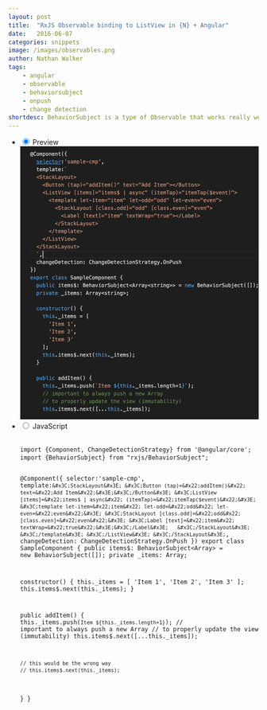 ```yaml
---
layout: post
title:  "RxJS Observable binding to ListView in {N} + Angular"
date:   2016-06-07
categories: snippets
image: /images/observables.png
author: Nathan Walker
tags: 
    - angular
    - observable
    - behaviorsubject
    - onpush
    - change detection
shortdesc: BehaviorSubject is a type of Observable that works really well to bind your data using Angular's `async` pipe. Doing so allows you to take advantage of Angular's performance enhanced change detection strategy, `OnPush`.
---
```

<ul class="tabs clearfix">
  <li>
    <input type="radio" name="tabs" id="tab1" checked />
    <label for="tab1">Preview</label>
    <div id="tab-content1" class="tab-content">
        <img src="/images/observables-large.png">
    </div>
  </li>
  
  <li>
    <input type="radio" name="tabs" id="tab2" />
    <label for="tab2">JavaScript</label>
    <div id="tab-content2" class="tab-content">
      <pre class="language-javascript">
        <code>
import {Component, ChangeDetectionStrategy} from '@angular/core';
import {BehaviorSubject} from "rxjs/BehaviorSubject";

@Component({
  selector:'sample-cmp',
  template:`
  &#x3C;StackLayout&#x3E;
    &#x3C;Button (tap)=&#x22;addItem()&#x22; text=&#x22;Add Item&#x22;&#x3E;&#x3C;/Button&#x3E;
    &#x3C;ListView [items]=&#x22;items$ | async&#x22; (itemTap)=&#x22;itemTap($event)&#x22;&#x3E;
      &#x3C;template let-item=&#x22;item&#x22; let-odd=&#x22;odd&#x22; let-even=&#x22;even&#x22;&#x3E;
        &#x3C;StackLayout [class.odd]=&#x22;odd&#x22; [class.even]=&#x22;even&#x22;&#x3E;
          &#x3C;Label [text]=&#x22;item&#x22; textWrap=&#x22;true&#x22;&#x3E;&#x3C;/Label&#x3E;  
        &#x3C;/StackLayout&#x3E;
      &#x3C;/template&#x3E;
    &#x3C;/ListView&#x3E;
  &#x3C;/StackLayout&#x3E;
  `,
  changeDetection: ChangeDetectionStrategy.OnPush
})
export class SampleComponent {
  public items$: BehaviorSubject<Array<string>> = new BehaviorSubject([]);
  private _items: Array<string>;
  
  constructor() {
    this._items = [
      'Item 1',
      'Item 2',
      'Item 3'
    ];
    this.items$.next(this._items);
  }

  public addItem() {
    this._items.push(`Item ${this._items.length+1}`);
    // important to always push a new Array
    // to properly update the view (immutability)
    this.items$.next([...this._items]);
    
    // this would be the wrong way
    // this.items$.next(this._items);
  }
}
		</code>
      </pre>
    </div>
  </li>
    
</ul>
